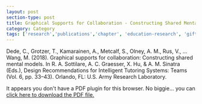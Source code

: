 ```yaml
---
layout: post
section-type: post
title: Graphical Supports for Collaboration - Constructing Shared Mental Models
category: Category
tags: ['research','publications','chapter', 'education-research', 'gift', 'braintrust']
---
```

Dede, C., Grotzer, T., Kamarainen, A., Metcalf, S., Olney, A. M., Rus, V., ... Wang, M. (2018). Graphical supports for collaboration: Constructing shared mental models. In R. A. Sottilare, A. C. Graesser, X. Hu, & A. M. Sinatra (Eds.), Design Recommendations for Intelligent Tutoring Systems: Teams (Vol. 6, pp. 33–43). Orlando, FL: U.S. Army Research Laboratory.


<object data="https://umdrive.memphis.edu/aolney/public/publications/Dede2018.pdf" type="application/pdf" width="100%" height="600px">
 
  <p>It appears you don't have a PDF plugin for this browser.
  No biggie... you can <a href="https://umdrive.memphis.edu/aolney/public/publications/Dede2018.pdf">click here to
  download the PDF file.</a></p>
  
</object>

